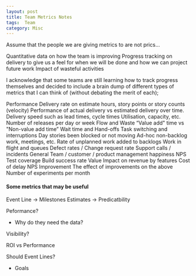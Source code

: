 ```yaml
---
layout: post
title: Team Metrics Notes
tags:  Team
category: Misc
---
```

Assume that the people we are giving metrics to are not prics...

Quantitative data on how the team is improving
Progress tracking on delivery to give us a feel for when we will be done and how we can project future work
Impact of wasteful activities
 
I acknowledge that some teams are still learning how to track progress themselves and decided to include a brain dump of different types of metrics that I can think of (without debating the merit of each);

Performance
Delivery rate on estimate hours, story points or story counts (velocity)
Performance of actual delivery vs estimated delivery over time.
Delivery speed such as lead times, cycle times
Utilisation, capacity, etc.
Number of releases per day or week
Flow and Waste
“Value add" time vs "Non-value add time”
Wait time and Hand-offs
Task switching and interruptions
Day stories been blocked or not moving
Ad-hoc non-backlog work, meetings, etc.
Rate of unplanned work added to backlogs
Work in flight and queues
Defect rates / Change request rate
Support calls / incidents
General
Team / customer / product management happiness
NPS
Test coverage
Build success rate
Value
Impact on revenue by features
Cost of delay
NPS
Improvement
The effect of improvements on the above
Number of experiments per month
#### Some metrics that may be useful  

Event Line -> Milestones
Estimates -> Predicatbility  

Peformance?
- Why do they need the data?  
 
Visibility?

ROI vs Performance  

Should
Event Lines? 
-  Goals
